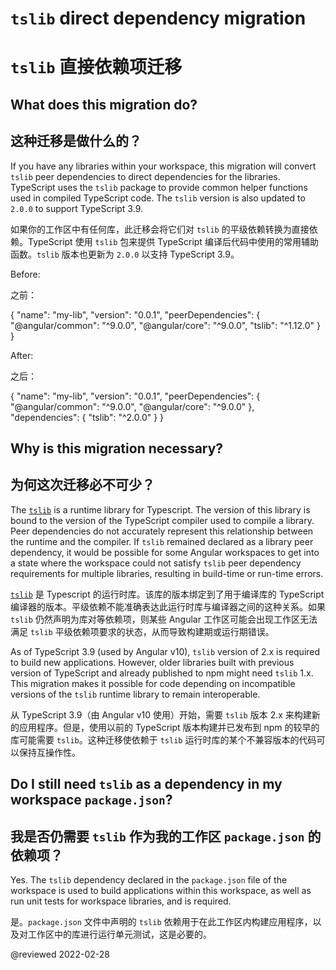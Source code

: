 # `tslib` direct dependency migration

# `tslib` 直接依赖项迁移

## What does this migration do?

## 这种迁移是做什么的？

If you have any libraries within your workspace, this migration will convert `tslib` peer dependencies to direct dependencies for the libraries.
TypeScript uses the `tslib` package to provide common helper functions used in compiled TypeScript code.
The `tslib` version is also updated to `2.0.0` to support TypeScript 3.9.

如果你的工作区中有任何库，此迁移会将它们对 `tslib` 的平级依赖转换为直接依赖。TypeScript 使用 `tslib` 包来提供 TypeScript 编译后代码中使用的常用辅助函数。`tslib` 版本也更新为 `2.0.0` 以支持 TypeScript 3.9。

Before:

之前：

<code-example format="json" language="json">

{
  "name": "my-lib",
  "version": "0.0.1",
  "peerDependencies": {
    "&commat;angular/common": "^9.0.0",
    "&commat;angular/core": "^9.0.0",
    "tslib": "^1.12.0"
  }
}

</code-example>

After:

之后：

<code-example format="json" language="json">

{
  "name": "my-lib",
  "version": "0.0.1",
  "peerDependencies": {
    "&commat;angular/common": "^9.0.0",
    "&commat;angular/core": "^9.0.0"
  },
  "dependencies": {
    "tslib": "^2.0.0"
  }
}

</code-example>

## Why is this migration necessary?

## 为何这次迁移必不可少？

The [`tslib`](https://github.com/Microsoft/tslib) is a runtime library for Typescript.
The version of this library is bound to the version of the TypeScript compiler used to compile a library.
Peer dependencies do not accurately represent this relationship between the runtime and the compiler.
If `tslib` remained declared as a library peer dependency, it would be possible for some Angular workspaces to get into a state where the workspace could not satisfy `tslib` peer dependency requirements for multiple libraries, resulting in build-time or run-time errors.

[`tslib`](https://github.com/Microsoft/tslib) 是 Typescript 的运行时库。该库的版本绑定到了用于编译库的 TypeScript 编译器的版本。平级依赖不能准确表达此运行时库与编译器之间的这种关系。如果 `tslib` 仍然声明为库对等依赖项，则某些 Angular 工作区可能会出现工作区无法满足 `tslib` 平级依赖项要求的状态，从而导致构建期或运行期错误。

As of TypeScript 3.9 \(used by Angular v10\), `tslib` version of 2.x is required to build new applications.
However, older libraries built with previous version of TypeScript and already published to npm might need `tslib` 1.x.
This migration makes it possible for code depending on incompatible versions of the `tslib` runtime library to remain interoperable.

从 TypeScript 3.9（由 Angular v10 使用）开始，需要 `tslib` 版本 2.x 来构建新的应用程序。但是，使用以前的 TypeScript 版本构建并已发布到 npm 的较早的库可能需要 `tslib`。这种迁移使依赖于 `tslib` 运行时库的某个不兼容版本的代码可以保持互操作性。

## Do I still need `tslib` as a dependency in my workspace `package.json`?

## 我是否仍需要 `tslib` 作为我的工作区 `package.json` 的依赖项？

Yes.
The `tslib` dependency declared in the `package.json` file of the workspace is used to build applications within this workspace, as well as run unit tests for workspace libraries, and is required.

是。`package.json` 文件中声明的 `tslib` 依赖用于在此工作区内构建应用程序，以及对工作区中的库进行运行单元测试，这是必要的。

<!-- links -->

<!-- external links -->

<!-- end links -->

@reviewed 2022-02-28
